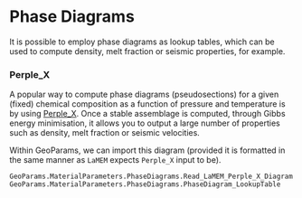 # Phase Diagrams

It is possible to employ phase diagrams as lookup tables, which can be used to compute density, melt fraction or seismic properties, for example. 


### Perple_X 
A popular way to compute phase diagrams (pseudosections) for a given (fixed) chemical composition as a function of pressure and temperature is by using [Perple_X](https://www.perplex.ethz.ch). Once a stable assemblage is computed, through Gibbs energy minimisation, it allows you to output a large number of properties such as density, melt fraction or seismic velocities.

Within GeoParams, we can import this diagram (provided it is formatted in the same manner as `LaMEM` expects `Perple_X` input to be).

```@docs
GeoParams.MaterialParameters.PhaseDiagrams.Read_LaMEM_Perple_X_Diagram
GeoParams.MaterialParameters.PhaseDiagrams.PhaseDiagram_LookupTable
```

